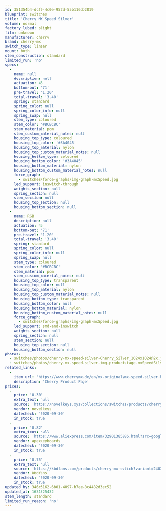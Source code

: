 ```yaml
---
id: 351354b4-dcf9-4c0e-952d-55b116db2819
blueprint: switches
title: 'Cherry MX Speed Silver'
volume: normal
factory_lubed: slight
film: unknown
manufacturer: cherry
brand: cherry-mx
switch_type: linear
mount: both
stem_construction: standard
limited_run: 'no'
specs:
  -
    name: null
    description: null
    actuation: 46
    bottom-out: '71'
    pre-travel: '1.20'
    total-travel: '3.40'
    spring: standard
    spring_color: null
    spring_color_info: null
    spring_swap: null
    stem_type: coloured
    stem_color: '#BCBCBC'
    stem_material: pom
    stem_custom_material_notes: null
    housing_top_type: coloured
    housing_top_color: '#3A4045'
    housing_top_material: nylon
    housing_top_custom_material_notes: null
    housing_bottom_type: coloured
    housing_bottom_color: '#3A4045'
    housing_bottom_material: nylon
    housing_bottom_custom_material_notes: null
    force_graph:
      - switches/force-graphs/img-graph-mxSpeed.jpg
    led_support: inswitch-through
    weights_section: null
    spring_section: null
    stem_section: null
    housing_top_section: null
    housing_bottom_section: null
  -
    name: RGB
    description: null
    actuation: 46
    bottom-out: '71'
    pre-travel: '1.20'
    total-travel: '3.40'
    spring: standard
    spring_color: null
    spring_color_info: null
    spring_swap: null
    stem_type: coloured
    stem_color: '#BCBCBC'
    stem_material: pom
    stem_custom_material_notes: null
    housing_top_type: transparent
    housing_top_color: null
    housing_top_material: nylon
    housing_top_custom_material_notes: null
    housing_bottom_type: transparent
    housing_bottom_color: null
    housing_bottom_material: nylon
    housing_bottom_custom_material_notes: null
    force_graph:
      - switches/force-graphs/img-graph-mxSpeed.jpg
    led_support: smd-and-inswitch
    weights_section: null
    spring_section: null
    stem_section: null
    housing_top_section: null
    housing_bottom_section: null
photos:
  - switches/photos/cherry-mx-speed-silver-Cherry_Silver_1024x1024@2x.jpg
  - switches/photos/cherry-mx-speed-silver-img-productstage-mxSpeedSilver@2x_100-368x368-1.png
related_links:
  -
    item_url: 'https://www.cherrymx.de/en/mx-original/mx-speed-silver.html'
    description: 'Cherry Product Page'
prices:
  -
    price: '0.30'
    extra_text: null
    source: 'https://novelkeys.xyz/collections/switches/products/cherry-switches?variant=12495307702365'
    vendor: novelkeys
    datecheck: '2020-09-30'
    in_stock: true
  -
    price: '0.82'
    extra_text: null
    source: 'https://www.aliexpress.com/item/32901385886.html?src=google&albch=shopping&acnt=494-037-6276&isdl=y&slnk=&plac=&mtctp=&albbt=Google_7_shopping&aff_platform=google&aff_short_key=UneMJZVf&&albagn=888888&albcp=9317063908&albag=94962804715&trgt=299423776478&crea=en32901385886&netw=u&device=c&albpg=299423776478&albpd=en32901385886&gclid=CjwKCAjw2dD7BRASEiwAWCtCb-JFLJoyaJNs-mhxVrmm4NGOexBolMrqGtyLEZe8ZpAz3t4RKpoXNhoChiQQAvD_BwE&gclsrc=aw.ds'
    vendor: apexkeyboards
    datecheck: '2020-09-30'
    in_stock: true
  -
    price: '0.75'
    extra_text: null
    source: 'https://kbdfans.com/products/cherry-mx-swtich?variant=2402370748429'
    vendor: kbdfans
    datecheck: '2020-09-30'
    in_stock: true
updated_by: 346c3162-6b01-4097-b7ee-8c4482d3ec52
updated_at: 1631525432
stem_length: standard
limited_run_reason: 'no'
---
```

